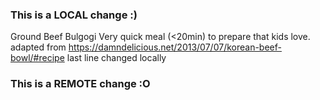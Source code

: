 ### This is a LOCAL change :)
Ground Beef Bulgogi
Very quick meal (<20min) to prepare that kids love.
adapted from https://damndelicious.net/2013/07/07/korean-beef-bowl/#recipe
last line changed locally
### This is a REMOTE change :O
